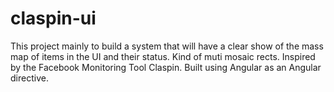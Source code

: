 # claspin-ui
This project mainly to build a system that will have a clear show of the mass map of items in the UI and their status.
Kind of muti mosaic rects. 
Inspired by the Facebook Monitoring Tool Claspin.
Built using Angular as an Angular directive.
